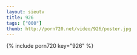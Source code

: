 ```yaml
--- 
layout: sieutv
title: 926
tags: ["000"]
thumb: http://porn720.net/video/926/poster.jpg
---
```

{% include porn720 key="926" %} 
